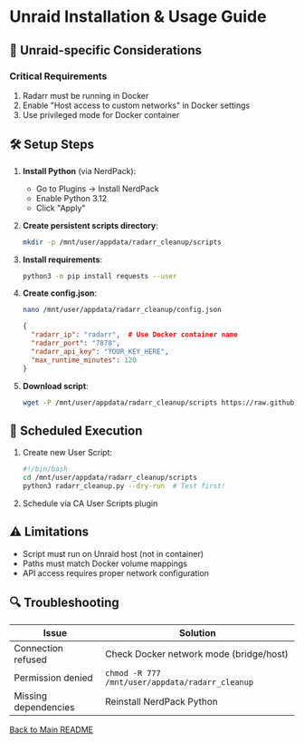 # Unraid Installation & Usage Guide

## 🐳 Unraid-specific Considerations

### Critical Requirements
1. Radarr must be running in Docker
2. Enable "Host access to custom networks" in Docker settings
3. Use privileged mode for Docker container

## 🛠️ Setup Steps

1. **Install Python** (via NerdPack):
   - Go to Plugins → Install NerdPack
   - Enable Python 3.12
   - Click "Apply"

2. **Create persistent scripts directory**:
   ```bash
   mkdir -p /mnt/user/appdata/radarr_cleanup/scripts
   ```

3. **Install requirements**:
   ```bash
   python3 -m pip install requests --user
   ```

4. **Create config.json**:
   ```bash
   nano /mnt/user/appdata/radarr_cleanup/config.json
   ```
   ```json
   {
     "radarr_ip": "radarr",  # Use Docker container name
     "radarr_port": "7878",
     "radarr_api_key": "YOUR_KEY_HERE",
     "max_runtime_minutes": 120
   }
   ```

5. **Download script**:
   ```bash
   wget -P /mnt/user/appdata/radarr_cleanup/scripts https://raw.githubusercontent.com/bizzkoot/radarr_cleanup/main/radarr_cleanup.py
   ```

## 🚀 Scheduled Execution
1. Create new User Script:
   ```bash
   #!/bin/bash
   cd /mnt/user/appdata/radarr_cleanup/scripts
   python3 radarr_cleanup.py --dry-run  # Test first!
   ```

2. Schedule via CA User Scripts plugin

## ⚠️ Limitations
- Script must run on Unraid host (not in container)
- Paths must match Docker volume mappings
- API access requires proper network configuration

## 🔍 Troubleshooting
| Issue | Solution |
|-------|----------|
| Connection refused | Check Docker network mode (bridge/host) |
| Permission denied | `chmod -R 777 /mnt/user/appdata/radarr_cleanup` |
| Missing dependencies | Reinstall NerdPack Python |

[Back to Main README](../README.md)